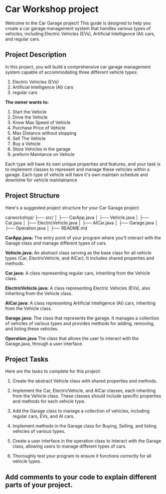 # Car Workshop project
Welcome to the Car Garage project! This guide is designed to help you create a car garage management system that handles various types of vehicles, including Electric Vehicles (EVs), Artificial Intelligence (AI) cars, and regular cars. 


## Project Description
In this project, you will build a comprehensive car garage management system capable of accommodating three different vehicle types: 
1. Electric Vehicles (EVs)
2. Artificial Intelligence (AI) cars
3. regular cars 

**The owner wants to:**
1. Start the Vehicle
2. Drive the Vehicle
3. Know Max Speed of Vehicle
4. Purchase Price of Vehicle
5. Max Distance without stopping
6. Sell The Vehicle
7. Buy a Vehicle
8. Store Vehicles in the garage
9. preform Maintance on Vehicle

Each type will have its own unique properties and features, and your task is to implement classes to represent and manage these vehicles within a garage. Each type of vehicle will have it's own maintain schedule and downtime for vehicle maintainance




## Project Structure
Here's a suggested project structure for your Car Garage project:

carworkshop/
├── src/
│   ├── CarApp.java
│   ├── Vehicle.java
│   ├── Car.java
│   ├── ElectricVehicle.java
│   ├── AICar.java
│   ├── Garage.java
│   ├── Operation.java
│
├── README.md

**CarApp.java:** The entry point of your program where you'll interact with the Garage class and manage different types of cars.

**Vehicle.java:** An abstract class serving as the base class for all vehicle types (Car, ElectricVehicle, and AICar). It includes shared properties and methods.

**Car.java:** A class representing regular cars, inheriting from the Vehicle class.

**ElectricVehicle.java:** A class representing Electric Vehicles (EVs), also inheriting from the Vehicle class.

**AICar.java:** A class representing Artificial Intelligence (AI) cars, inheriting from the Vehicle class.

**Garage.java:** The class that represents the garage. It manages a collection of vehicles of various types and provides methods for adding, removing, and listing these vehicles.

**Operation.java** The class that allows the user to interact with the Garage.java, through a user interface.

## Project Tasks
Here are the tasks to complete for this project:

1. Create the abstract Vehicle class with shared properties and methods.

2. Implement the Car, ElectricVehicle, and AICar classes, each inheriting from the Vehicle class. These classes should include specific properties and methods for each vehicle type.

3. Add the Garage class to manage a collection of vehicles, including regular cars, EVs, and AI cars.

4. Implement methods in the Garage class for Buying, Selling, and listing vehicles of various types.

5. Create a user interface in the operation class to interact with the Garage class, allowing users to manage different types of cars.

6. Thoroughly test your program to ensure it functions correctly for all vehicle types.

## Add comments to your code to explain different parts of your project.